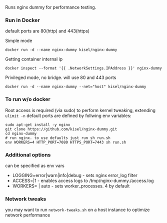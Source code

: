 Runs nginx dummy for performance testing.

### Run in Docker
default ports are 80(http) and 443(https)

Simple mode

    docker run -d --name nginx-dummy kisel/nginx-dummy

Getting container internal ip

    docker inspect --format '{{ .NetworkSettings.IPAddress }}' nginx-dummy

Privileged mode, no bridge. will use 80 and 443 ports

    docker run -d --name nginx-dummy --net="host" kisel/nginx-dummy

### To run w/o docker
Root access is required (via sudo) to perform kernel tweaking, extending `ulimit -n`
default ports are defined by follwing env variables:

    sudo apt-get install -y nginx
    git clone https://github.com/kisel/nginx-dummy.git
    cd nginx-dummy
    # run nginx. to use defaults just run sh run.sh
    env WORKERS=4 HTTP_PORT=7080 HTTPS_PORT=7443 sh run.sh

### Additional options
can be specified as env vars

- LOGGING=error|warn|info|debug  - sets nginx error_log filter
- ACCESS=<empty>|1 - enables access logs to /tmp/nginx-dummy.<http-port>/access.log
- WORKERS=<num> | auto - sets worker_processes. 4 by default


### Network tweaks
you may want to run `network-tweaks.sh` on a host instance to optimize network performance

